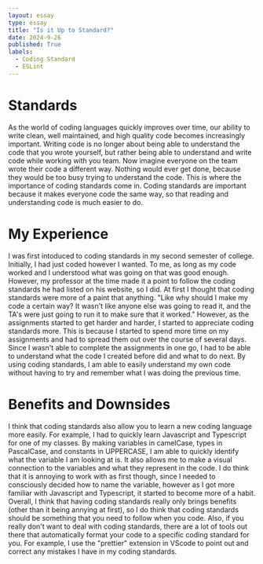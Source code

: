 ```yaml
---
layout: essay
type: essay
title: "Is it Up to Standard?"
date: 2024-9-26
published: True
labels:
  - Coding Standard
  - ESLint
---
```

# Standards
As the world of coding languages quickly improves over time, our ability to write clean, well maintained, and high quality code becomes increasingly important. Writing code is no longer about being able to understand the code that you wrote yourself, but rather being able to understand and write code while working with you team. Now imagine everyone on the team wrote their code a different way. Nothing would ever get done, because they would be too busy trying to understand the code. This is where the importance of coding standards come in. Coding standards are important because it makes everyone code the same way, so that reading and understanding code is much easier to do.

# My Experience
I was first intoduced to coding standards in my second semester of college. Initially, I had just coded however I wanted. To me, as long as my code worked and I understood what was going on that was good enough. However, my professor at the time made it a point to follow the coding standards he had listed on his website, so I did. At first I thought that coding standards were more of a paint that anything. "Like why should I make my code a certain way? It wasn't like anyone else was going to read it, and the TA's were just going to run it to make sure that it worked." However, as the assignments started to get harder and harder, I started to appreciate coding standards more. This is because I started to spend more time on my assignments and had to spread them out over the course of several days. Since I wasn't able to complete the assignments in one go, I had to be able to understand what the code I created before did and what to do next. By using coding standards, I am able to easily understand my own code without having to try and remember what I was doing the previous time.

# Benefits and Downsides
I think that coding standards also allow you to learn a new coding language more easily. For example, I had to quickly learn Javascript and Typescript for one of my classes. By making variables in camelCase, types in PascalCase, and constants in UPPERCASE, I am able to quickly identify what the variable I am looking at is. It also allows me to make a visual connection to the variables and what they represent in the code. I do think that it is annoying to work with as first though, since I needed to consciously decided how to name the variable, however as I got more familiar with Javascript and Typescript, it started to become more of a habit. Overall, I think that having coding standards really only brings benefits (other than it being annying at first), so I do think that coding standards should be something that you need to follow when you code. Also, if you really don't want to deal with coding standards, there are a lot of tools out there that automatically format your code to a specific coding standard for you. For example, I use the "prettier" extension in VScode to point out and correct any mistakes I have in my coding standards.
